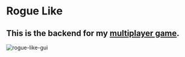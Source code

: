 # Rogue Like


## This is the backend for my [multiplayer game](https://gui-animated.herokuapp.com/rogue).


![rogue-like-gui](https://gui-public.s3.sa-east-1.amazonaws.com/rogue-like-gui.gif)
